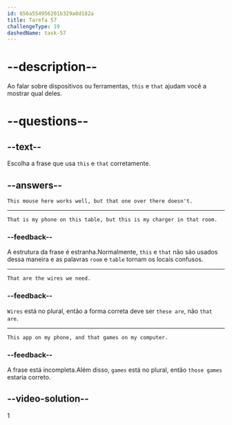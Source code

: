 ```yaml
---
id: 656a554956201b329a0d182a
title: Tarefa 57
challengeType: 19
dashedName: task-57
---
```


# --description--

Ao falar sobre dispositivos ou ferramentas, `this` e `that` ajudam você a mostrar qual deles.

# --questions--

## --text--

Escolha a frase que usa `this` e `that` corretamente.

## --answers--

`This mouse here works well, but that one over there doesn't.`

---

`That is my phone on this table, but this is my charger in that room.`

### --feedback--

A estrutura da frase é estranha.Normalmente, `this` e `that` não são usados dessa maneira e as palavras `room` e `table` tornam os locais confusos.

---

`That are the wires we need.`

### --feedback--

`Wires` está no plural, então a forma correta deve ser `these are`, não `that are`.

---

`This app on my phone, and that games on my computer.`

### --feedback--

A frase está incompleta.Além disso, `games` está no plural, então `those games` estaria correto.

## --video-solution--

1
